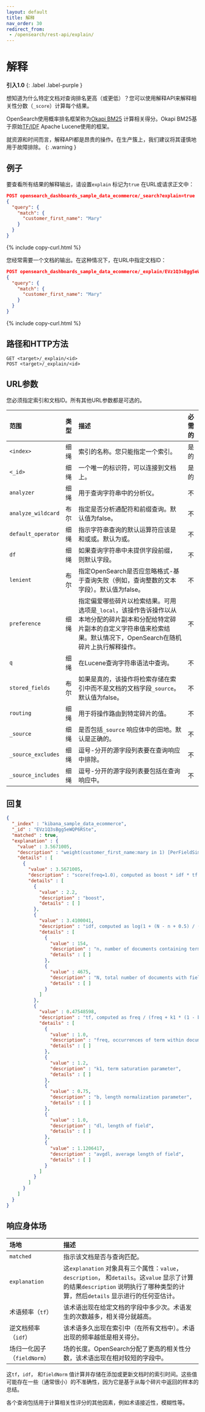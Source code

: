 ```yaml
---
layout: default
title: 解释
nav_order: 30
redirect_from: 
 - /opensearch/rest-api/explain/
---
```


# 解释
**引入1.0**
{: .label .label-purple }

想知道为什么特定文档对查询排名更高（或更低）？您可以使用解释API来解释相关性分数（`_score`）计算每个结果。

OpenSearch使用概率排名框架称为[Okapi BM25](https://en.wikipedia.org/wiki/Okapi_BM25) 计算相关得分。Okapi BM25基于原始[TF/IDF](https://lucene.apache.org/core/{{site.lucene_version}}/core/org/apache/lucene/search/package-summary.html#scoring) Apache Lucene使用的框架。

就资源和时间而言，解释API都是昂贵的操作。在生产簇上，我们建议将其谨慎地用于故障排除。
{: .warning }


## 例子

要查看所有结果的解释输出，请设置`explain` 标记为`true` 在URL或请求正文中：

```json
POST opensearch_dashboards_sample_data_ecommerce/_search?explain=true
{
  "query": {
    "match": {
      "customer_first_name": "Mary"
    }
  }
}
```
{% include copy-curl.html %}

您经常需要一个文档的输出。在这种情况下，在URL中指定文档ID：

```json
POST opensearch_dashboards_sample_data_ecommerce/_explain/EVz1Q3sBgg5eWQP6RSte
{
  "query": {
    "match": {
      "customer_first_name": "Mary"
    }
  }
}
```
{% include copy-curl.html %}

## 路径和HTTP方法

```
GET <target>/_explain/<id>
POST <target>/_explain/<id>
```

## URL参数

您必须指定索引和文档ID。所有其他URL参数都是可选的。

范围| 类型| 描述| 必需的
:--- | :--- | :--- | :---
`<index>` | 细绳| 索引的名称。您只能指定一个索引。| 是的
`<_id>` | 细绳| 一个唯一的标识符，可以连接到文档上。| 是的
`analyzer` | 细绳| 用于查询字符串中的分析仪。| 不
`analyze_wildcard` | 布尔| 指定是否分析通配符和前缀查询。默认值为false。| 不
`default_operator` | 细绳| 指示字符串查询的默认运算符应该是和或或。默认为或。| 不
`df` | 细绳| 如果查询字符串中未提供字段前缀，则默认字段。| 不
`lenient` | 布尔| 指定OpenSearch是否应忽略格式-基于查询失败（例如，查询整数的文本字段）。默认值为false。| 不
`preference` | 细绳| 指定偏爱哪些碎片以检索结果。可用选项是`_local`，该操作告诉操作以从本地分配的碎片副本和分配给特定碎片副本的自定义字符串值来检索结果。默认情况下，OpenSearch在随机碎片上执行解释操作。| 不
`q` | 细绳| 在Lucene查询字符串语法中查询。| 不
`stored_fields` | 布尔| 如果是真的，该操作将检索存储在索引中而不是文档的文档字段`_source`。默认值为false。| 不
`routing` | 细绳| 用于将操作路由到特定碎片的值。| 不
`_source` | 细绳| 是否包括`_source` 响应体中的田地。默认是正确的。| 不
`_source_excludes` | 细绳| 逗号-分开的源字段列表要在查询响应中排除。| 不
`_source_includes` | 细绳| 逗号-分开的源字段列表要包括在查询响应中。| 不

## 回复

```json
{
  "_index" : "kibana_sample_data_ecommerce",
  "_id" : "EVz1Q3sBgg5eWQP6RSte",
  "matched" : true,
  "explanation" : {
    "value" : 3.5671005,
    "description" : "weight(customer_first_name:mary in 1) [PerFieldSimilarity], result of:",
    "details" : [
      {
        "value" : 3.5671005,
        "description" : "score(freq=1.0), computed as boost * idf * tf from:",
        "details" : [
          {
            "value" : 2.2,
            "description" : "boost",
            "details" : [ ]
          },
          {
            "value" : 3.4100041,
            "description" : "idf, computed as log(1 + (N - n + 0.5) / (n + 0.5)) from:",
            "details" : [
              {
                "value" : 154,
                "description" : "n, number of documents containing term",
                "details" : [ ]
              },
              {
                "value" : 4675,
                "description" : "N, total number of documents with field",
                "details" : [ ]
              }
            ]
          },
          {
            "value" : 0.47548598,
            "description" : "tf, computed as freq / (freq + k1 * (1 - b + b * dl / avgdl)) from:",
            "details" : [
              {
                "value" : 1.0,
                "description" : "freq, occurrences of term within document",
                "details" : [ ]
              },
              {
                "value" : 1.2,
                "description" : "k1, term saturation parameter",
                "details" : [ ]
              },
              {
                "value" : 0.75,
                "description" : "b, length normalization parameter",
                "details" : [ ]
              },
              {
                "value" : 1.0,
                "description" : "dl, length of field",
                "details" : [ ]
              },
              {
                "value" : 1.1206417,
                "description" : "avgdl, average length of field",
                "details" : [ ]
              }
            ]
          }
        ]
      }
    ]
  }
}
```

## 响应身体场

场地| 描述
:--- | :---
`matched` | 指示该文档是否与查询匹配。
`explanation` | 这`explanation` 对象具有三个属性：`value`，`description`， 和`details`。这`value` 显示了计算的结果`description` 说明执行了哪种类型的计算，然后`details` 显示进行的任何亚估计。
术语频率（`tf`）| 该术语出现在给定文档的字段中多少次。术语发生的次数越多，相关得分就越高。
逆文档频率（`idf`）| 该术语多久出现在索引中（在所有文档中）。术语出现的频率越低是相关得分。
场归一化因子（`fieldNorm`）| 场的长度。OpenSearch分配了更高的相关性分数，该术语出现在相对较短的字段中。

这`tf`，`idf`， 和`fieldNorm` 值计算并存储在添加或更新文档时的索引时间。这些值可能存在一些（通常很小）的不准确性，因为它是基于从每个碎片中返回的样本的总结。

各个查询包括用于计算相关性评分的其他因素，例如术语接近性，模糊性等。

